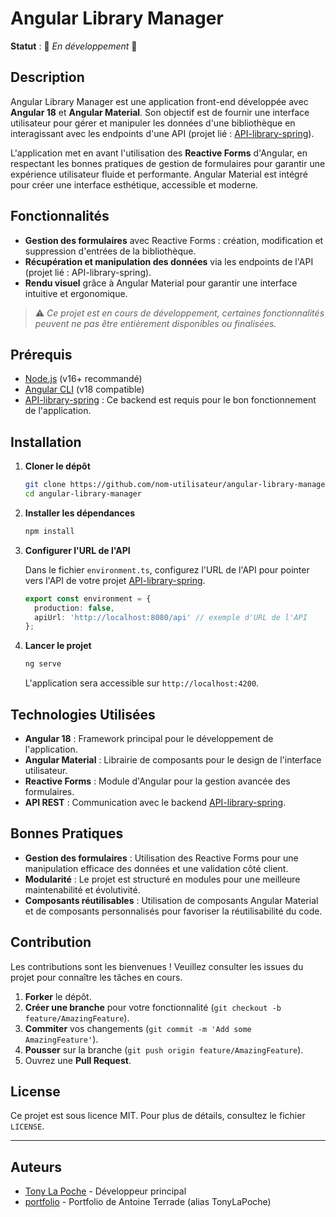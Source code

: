 # Angular Library Manager

**Statut** : 🚧 *En développement* 🚧

## Description

Angular Library Manager est une application front-end développée avec **Angular 18** et **Angular Material**. Son objectif est de fournir une interface utilisateur pour gérer et manipuler les données d'une bibliothèque en interagissant avec les endpoints d'une API (projet lié : [API-library-spring](https://github.com/TonyLaPoche/API-library-spring)).

L'application met en avant l'utilisation des **Reactive Forms** d'Angular, en respectant les bonnes pratiques de gestion de formulaires pour garantir une expérience utilisateur fluide et performante. Angular Material est intégré pour créer une interface esthétique, accessible et moderne.

## Fonctionnalités

- **Gestion des formulaires** avec Reactive Forms : création, modification et suppression d'entrées de la bibliothèque.
- **Récupération et manipulation des données** via les endpoints de l'API (projet lié : API-library-spring).
- **Rendu visuel** grâce à Angular Material pour garantir une interface intuitive et ergonomique.

> :warning: *Ce projet est en cours de développement, certaines fonctionnalités peuvent ne pas être entièrement disponibles ou finalisées.*

## Prérequis

- [Node.js](https://nodejs.org/) (v16+ recommandé)
- [Angular CLI](https://angular.io/cli) (v18 compatible)
- [API-library-spring](https://github.com/nom-utilisateur/API-library-spring) : Ce backend est requis pour le bon fonctionnement de l'application.

## Installation

1. **Cloner le dépôt**

   ```bash
   git clone https://github.com/nom-utilisateur/angular-library-manager.git
   cd angular-library-manager
   ```

2. **Installer les dépendances**

   ```bash
   npm install
   ```

3. **Configurer l'URL de l'API**

   Dans le fichier `environment.ts`, configurez l'URL de l'API pour pointer vers l'API de votre projet [API-library-spring](https://github.com/nom-utilisateur/API-library-spring).

   ```typescript
   export const environment = {
     production: false,
     apiUrl: 'http://localhost:8080/api' // exemple d'URL de l'API
   };
   ```

4. **Lancer le projet**

   ```bash
   ng serve
   ```

   L'application sera accessible sur `http://localhost:4200`.

## Technologies Utilisées

- **Angular 18** : Framework principal pour le développement de l'application.
- **Angular Material** : Librairie de composants pour le design de l'interface utilisateur.
- **Reactive Forms** : Module d'Angular pour la gestion avancée des formulaires.
- **API REST** : Communication avec le backend [API-library-spring](https://github.com/TonyLaPoche/API-library-spring).

## Bonnes Pratiques

- **Gestion des formulaires** : Utilisation des Reactive Forms pour une manipulation efficace des données et une validation côté client.
- **Modularité** : Le projet est structuré en modules pour une meilleure maintenabilité et évolutivité.
- **Composants réutilisables** : Utilisation de composants Angular Material et de composants personnalisés pour favoriser la réutilisabilité du code.

## Contribution

Les contributions sont les bienvenues ! Veuillez consulter les issues du projet pour connaître les tâches en cours.

1. **Forker** le dépôt.
2. **Créer une branche** pour votre fonctionnalité (`git checkout -b feature/AmazingFeature`).
3. **Commiter** vos changements (`git commit -m 'Add some AmazingFeature'`).
4. **Pousser** sur la branche (`git push origin feature/AmazingFeature`).
5. Ouvrez une **Pull Request**.

## License

Ce projet est sous licence MIT. Pour plus de détails, consultez le fichier `LICENSE`.

---

## Auteurs

- [Tony La Poche](https://github.com/TonyLaPoche) - Développeur principal
- [portfolio](https://antoineterrade.com) - Portfolio de Antoine Terrade (alias TonyLaPoche)
